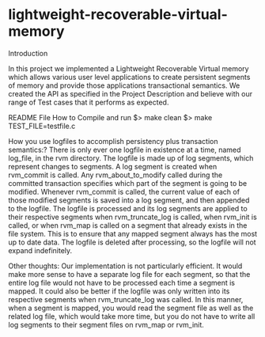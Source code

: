 # lightweight-recoverable-virtual-memory
Introduction

In this project we implemented a Lightweight Recoverable Virtual memory which allows various user level applications to create persistent segments of memory and provide those applications transactional semantics. We created the API as specified in the Project Description and believe with our range of Test cases that it performs as expected.

README File
How to Compile and run
$> make clean
$> make TEST_FILE=testfile.c

How you use logfiles to accomplish persistency plus transaction semantics:?
There is only ever one logfile in existence at a time, named log_file, in the rvm directory.
The logfile is made up of log segments, which represent changes to segments. A log segment is created when rvm_commit is called. Any rvm_about_to_modify called during the committed transaction specifies which part of the segment is going to be modified. Whenever rvm_commit is called, the current value of each of those modified segments is saved into a log segment, and then appended to the logfile.
The logfile is processed and its log segments are applied to their respective segments when rvm_truncate_log is called, when rvm_init is called, or when rvm_map is called on a segment that already exists in the file system. This is to ensure that any mapped segment always has the most up to date data. The logfile is deleted after processing, so the logfile will not expand indefinitely.


Other thoughts:
Our implementation is not particularly efficient. It would make more sense to have a separate log file for each segment, so that the entire log file would not have to be processed each time a segment is mapped. It could also be better if the logfile was only written into its respective segments when rvm_truncate_log was called. In this manner, when a segment is mapped, you would read the segment file as well as the related log file, which would take more time, but you do not have to write all log segments to their segment files on rvm_map or rvm_init.
